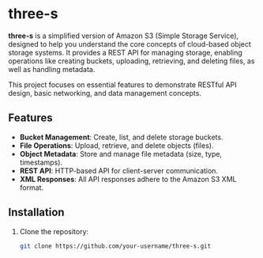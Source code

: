 # three-s

**three-s** is a simplified version of Amazon S3 (Simple Storage Service), designed to help you understand the core concepts of cloud-based object storage systems. It provides a REST API for managing storage, enabling operations like creating buckets, uploading, retrieving, and deleting files, as well as handling metadata.

This project focuses on essential features to demonstrate RESTful API design, basic networking, and data management concepts.

## Features
- **Bucket Management**: Create, list, and delete storage buckets.
- **File Operations**: Upload, retrieve, and delete objects (files).
- **Object Metadata**: Store and manage file metadata (size, type, timestamps).
- **REST API**: HTTP-based API for client-server communication.
- **XML Responses**: All API responses adhere to the Amazon S3 XML format.

## Installation
1. Clone the repository:
   ```bash
   git clone https://github.com/your-username/three-s.git
